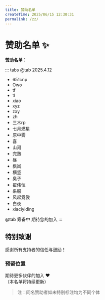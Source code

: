 ```yaml
---
title: 赞助名单
createTime: 2025/06/15 12:30:31
permalink: /zz/
---
```


# 赞助名单 ✨

**赞助名单：**

::: tabs
@tab 2025.4.12
- 651cnp  
- Owo  
- tf  
- tl  
- xiao  
- xyz  
- zxy  
- zh  
- 三木rp  
- 七月燃星  
- 原中雾  
- 喜  
- 山河  
- 完熟  
- 昼  
- 枫岚  
- 横竖  
- 臭子  
- 翟伟恒  
- 系服  
- 风起霓裳  
- 白夜  
- xiaciyiding  

@tab 筹备中
期待您的加入
:::



## 特别致谢
感谢所有支持者的信任与鼓励！


### 预留位置
期待更多伙伴的加入 ❤️  
（本名单将持续更新）

> 注：同名赞助者如未特别标注均为不同个体